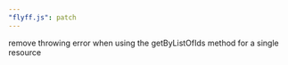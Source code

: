 ```yaml
---
"flyff.js": patch
---
```


remove throwing error when using the getByListOfIds method for a single resource
